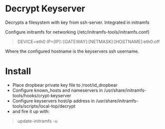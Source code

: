 # Decrypt Keyserver
Decrypts a filesystem with key from ssh-server. Integrated in initramfs

Configure initramfs for networking (/etc/initramfs-tools/initramfs.conf)

> DEVICE=eth0
> IP=[IP]::[GATEWAY]:[NETMASK]:[HOSTNAME]:eth0:off

Where the configured hostname is the keyservers ssh username.


# Install
* Place dropbear private key file to /root/id_dropbear
* Configure known_hosts and nameservers in /usr/share/initramfs-tools/hooks/crypt-keyserver
* Configure keyservers host/ip address in /usr/share/initramfs-tools/scripts/local-top/decrypt
* and fire it up with:

> update-initramfs -u
